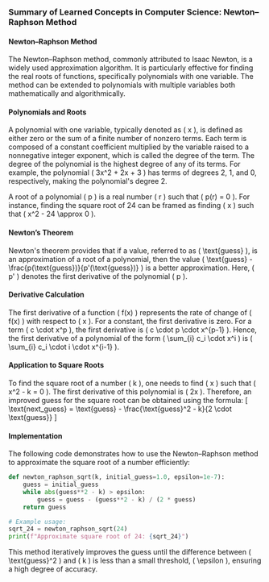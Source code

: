 ### Summary of Learned Concepts in Computer Science: Newton–Raphson Method

#### Newton–Raphson Method
The Newton–Raphson method, commonly attributed to Isaac Newton, is a widely used approximation algorithm. It is particularly effective for finding the real roots of functions, specifically polynomials with one variable. The method can be extended to polynomials with multiple variables both mathematically and algorithmically.

#### Polynomials and Roots
A polynomial with one variable, typically denoted as \( x \), is defined as either zero or the sum of a finite number of nonzero terms. Each term is composed of a constant coefficient multiplied by the variable raised to a nonnegative integer exponent, which is called the degree of the term. The degree of the polynomial is the highest degree of any of its terms. For example, the polynomial \( 3x^2 + 2x + 3 \) has terms of degrees 2, 1, and 0, respectively, making the polynomial's degree 2.

A root of a polynomial \( p \) is a real number \( r \) such that \( p(r) = 0 \). For instance, finding the square root of 24 can be framed as finding \( x \) such that \( x^2 - 24 \approx 0 \).

#### Newton’s Theorem
Newton's theorem provides that if a value, referred to as \( \text{guess} \), is an approximation of a root of a polynomial, then the value \( \text{guess} - \frac{p(\text{guess})}{p'(\text{guess})} \) is a better approximation. Here, \( p' \) denotes the first derivative of the polynomial \( p \).

#### Derivative Calculation
The first derivative of a function \( f(x) \) represents the rate of change of \( f(x) \) with respect to \( x \). For a constant, the first derivative is zero. For a term \( c \cdot x^p \), the first derivative is \( c \cdot p \cdot x^{p-1} \). Hence, the first derivative of a polynomial of the form \( \sum_{i} c_i \cdot x^i \) is \( \sum_{i} c_i \cdot i \cdot x^{i-1} \).

#### Application to Square Roots
To find the square root of a number \( k \), one needs to find \( x \) such that \( x^2 - k = 0 \). The first derivative of this polynomial is \( 2x \). Therefore, an improved guess for the square root can be obtained using the formula:
\[ \text{next\_guess} = \text{guess} - \frac{\text{guess}^2 - k}{2 \cdot \text{guess}} \]

#### Implementation
The following code demonstrates how to use the Newton–Raphson method to approximate the square root of a number efficiently:
```python
def newton_raphson_sqrt(k, initial_guess=1.0, epsilon=1e-7):
    guess = initial_guess
    while abs(guess**2 - k) > epsilon:
        guess = guess - (guess**2 - k) / (2 * guess)
    return guess

# Example usage:
sqrt_24 = newton_raphson_sqrt(24)
print(f"Approximate square root of 24: {sqrt_24}")
```
This method iteratively improves the guess until the difference between \( \text{guess}^2 \) and \( k \) is less than a small threshold, \( \epsilon \), ensuring a high degree of accuracy.
